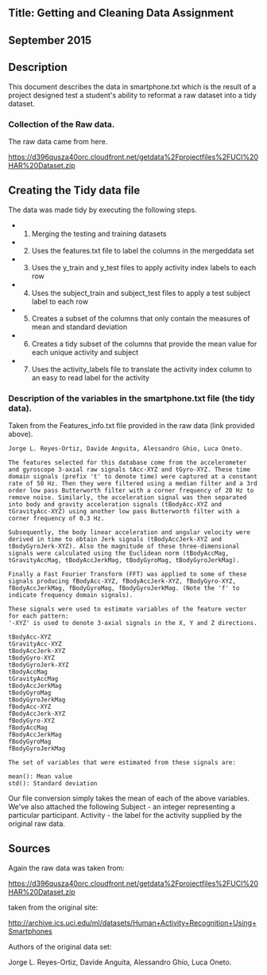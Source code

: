 ## Title: Getting and Cleaning Data Assignment
## September 2015

## Description

This document describes the data in smartphone.txt which is the result of a project
designed test a student's ability to reformat a raw dataset into a tidy dataset.

### Collection of the Raw data.
The raw data came from here.

https://d396qusza40orc.cloudfront.net/getdata%2Fprojectfiles%2FUCI%20HAR%20Dataset.zip 

## Creating the Tidy data file

The data was made tidy by executing the following steps.

* 1. Merging the testing and training datasets
* 2. Uses the features.txt file to label the columns in the mergeddata set
* 3. Uses the y_train and y_test files to apply activity index labels to each row
* 4. Uses the subject_train and subject_test files to apply a test subject label to each row
* 5. Creates a subset of the columns that only contain the measures of mean and standard deviation
* 6. Creates a tidy subset of the columns that provide the mean value for each unique activity and subject
* 7. Uses the activity_labels file to translate the activity index column to an easy to read label for the activity

### Description of the variables in the smartphone.txt file (the tidy data).

Taken from the Features_info.txt file provided in the raw data (link provided above).

	Jorge L. Reyes-Ortiz, Davide Anguita, Alessandro Ghio, Luca Oneto.

	The features selected for this database come from the accelerometer and gyroscope 3-axial raw signals tAcc-XYZ and tGyro-XYZ. These time domain signals (prefix 't' to denote time) were captured at a constant rate of 50 Hz. Then they were filtered using a median filter and a 3rd order low pass Butterworth filter with a corner frequency of 20 Hz to remove noise. Similarly, the acceleration signal was then separated into body and gravity acceleration signals (tBodyAcc-XYZ and tGravityAcc-XYZ) using another low pass Butterworth filter with a corner frequency of 0.3 Hz. 

	Subsequently, the body linear acceleration and angular velocity were derived in time to obtain Jerk signals (tBodyAccJerk-XYZ and tBodyGyroJerk-XYZ). Also the magnitude of these three-dimensional signals were calculated using the Euclidean norm (tBodyAccMag, tGravityAccMag, tBodyAccJerkMag, tBodyGyroMag, tBodyGyroJerkMag). 

	Finally a Fast Fourier Transform (FFT) was applied to some of these signals producing fBodyAcc-XYZ, fBodyAccJerk-XYZ, fBodyGyro-XYZ, fBodyAccJerkMag, fBodyGyroMag, fBodyGyroJerkMag. (Note the 'f' to indicate frequency domain signals). 

	These signals were used to estimate variables of the feature vector for each pattern:  
	'-XYZ' is used to denote 3-axial signals in the X, Y and Z directions.

	tBodyAcc-XYZ
	tGravityAcc-XYZ
	tBodyAccJerk-XYZ
	tBodyGyro-XYZ
	tBodyGyroJerk-XYZ
	tBodyAccMag
	tGravityAccMag
	tBodyAccJerkMag
	tBodyGyroMag
	tBodyGyroJerkMag
	fBodyAcc-XYZ
	fBodyAccJerk-XYZ
	fBodyGyro-XYZ
	fBodyAccMag
	fBodyAccJerkMag
	fBodyGyroMag
	fBodyGyroJerkMag

	The set of variables that were estimated from these signals are: 

	mean(): Mean value
	std(): Standard deviation

Our file conversion simply takes the mean of each of the above variables.  We've also attached the following
Subject - an integer representing a particular participant.
Activity - the label for the activity supplied by the original raw data.


## Sources

Again the raw data was taken from:

https://d396qusza40orc.cloudfront.net/getdata%2Fprojectfiles%2FUCI%20HAR%20Dataset.zip 

taken from the original site: 

http://archive.ics.uci.edu/ml/datasets/Human+Activity+Recognition+Using+Smartphones 

Authors of the original data set:

Jorge L. Reyes-Ortiz, Davide Anguita, Alessandro Ghio, Luca Oneto.